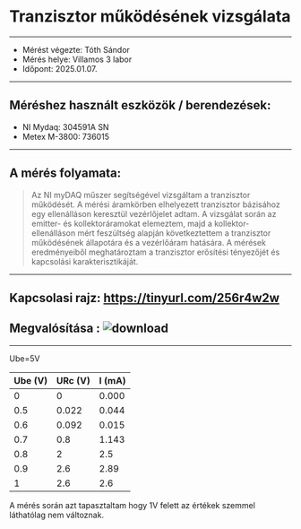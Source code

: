 # Tranzisztor működésének vizsgálata
---  
- Mérést végezte: Tóth Sándor
- Mérés helye: Villamos 3 labor
- Időpont: 2025.01.07.

---
## Méréshez használt eszközök / berendezések:
- NI Mydaq: 304591A SN
- Metex M-3800: 736015
---

## A mérés folyamata:
>   Az NI myDAQ műszer segítségével vizsgáltam a tranzisztor működését. A mérési áramkörben elhelyezett tranzisztor bázisához egy ellenálláson keresztül vezérlőjelet adtam. A vizsgálat során az emitter- és kollektoráramokat elemeztem, majd a kollektor-ellenálláson mért feszültség alapján következtettem a tranzisztor működésének állapotára és a vezérlőáram hatására. A mérések eredményeiből meghatároztam a tranzisztor erősítési tényezőjét és kapcsolási karakterisztikáját.

---

Kapcsolasi rajz:
https://tinyurl.com/256r4w2w
---

Megvalósítása :
![download](https://github.com/user-attachments/assets/01204c80-86e5-4baf-88ac-4cfb4f18fa27)
---

---

Ube=5V

| Ube (V) | URc (V)  | I (mA)   |
|---------|----------|----------|
| 0       | 0        |  0.000   |
| 0.5     | 0.022    |  0.044   |
| 0.6     | 0.092    |  0.015   |
| 0.7     | 0.8      |  1.143   |
| 0.8     | 2        |  2.5     |
| 0.9     | 2.6      |  2.89    |
| 1       | 2.6      |  2.6     |  


A mérés során azt tapasztaltam hogy 1V felett az értékek szemmel láthatólag nem változnak.


